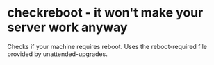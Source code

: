 checkreboot - it won't make your server work anyway
===================================================

Checks if your machine requires reboot. Uses the reboot-required file provided
by unattended-upgrades.
